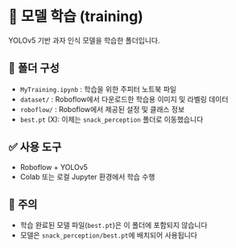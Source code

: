 # 🧪 모델 학습 (training)

YOLOv5 기반 과자 인식 모델을 학습한 폴더입니다.

## 📁 폴더 구성

- `MyTraining.ipynb` : 학습을 위한 주피터 노트북 파일  
- `dataset/` : Roboflow에서 다운로드한 학습용 이미지 및 라벨링 데이터  
- `roboflow/` : Roboflow에서 제공된 설정 및 클래스 정보  
- `best.pt` (X): 이제는 `snack_perception` 폴더로 이동했습니다

## ✅ 사용 도구

- Roboflow + YOLOv5
- Colab 또는 로컬 Jupyter 환경에서 학습 수행

## 📌 주의

- 학습 완료된 모델 파일(`best.pt`)은 이 폴더에 포함되지 않습니다
- 모델은 `snack_perception/best.pt`에 배치되어 사용됩니다
